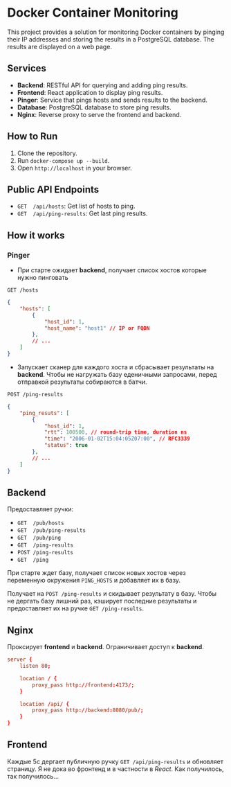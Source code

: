 # Docker Container Monitoring

This project provides a solution for monitoring Docker containers by pinging their IP addresses and storing the results in a PostgreSQL database. The results are displayed on a web page.

## Services

- **Backend**: RESTful API for querying and adding ping results.
- **Frontend**: React application to display ping results.
- **Pinger**: Service that pings hosts and sends results to the backend.
- **Database**: PostgreSQL database to store ping results.
- **Nginx**: Reverse proxy to serve the frontend and backend.

## How to Run

1. Clone the repository.
2. Run `docker-compose up --build`.
3. Open `http://localhost` in your browser.

## Public API Endpoints

- `GET  /api/hosts`: Get list of hosts to ping.
- `GET  /api/ping-results`: Get last ping results.


## How it works

### Pinger

- При старте ожидает **backend**, получает список хостов которые нужно пинговать

`GET /hosts`

```json
{
    "hosts": [
        {
            "host_id": 1,
            "host_name": "host1" // IP or FQDN
        },
        // ...
    ]
}
```

- Запускает сканер для каждого хоста и сбрасывает результаты на **backend**.
Чтобы не нагружать базу еденичными запросами, перед отправкой результаты собираются в батчи.

`POST /ping-results`

```json
{
    "ping_resuts": [
        {
            "host_id": 1,
            "rtt": 100500, // round-trip time, duration ns
            "time": "2006-01-02T15:04:05Z07:00", // RFC3339
            "status": true
        },
        // ...
    ]
}
```


## Backend

Предоставляет ручки:

- `GET  /pub/hosts`
- `GET  /pub/ping-results`
- `GET  /pub/ping`
- `GET  /ping-results`
- `POST /ping-results`
- `GET  /ping`

При старте ждет базу, получает список новых хостов через переменную окружения `PING_HOSTS`
и добавляет их в базу.

Получает на `POST /ping-results` и скидывает результату в базу. Чтобы не дергать базу лишний раз,
кэширует последние результаты и предоставляет их на ручке `GET /ping-results`.

## Nginx

Проксирует **frontend** и **backend**. Ограничивает доступ к **backend**.

```nginx.conf
server {
    listen 80;

    location / {
        proxy_pass http://frontend:4173/;
    }

    location /api/ {
        proxy_pass http://backend:8080/pub/;
    }
}
```

## Frontend

Каждые 5с дергает публичную ручку `GET /api/ping-results` и обновляет страницу.
Я не дока во фронтенд и в частности в *React*. Как получилось, так получилось...
